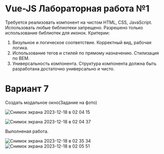 # Vue-JS Лабораторная работа №1
Требуется реализовать компонент на чистом HTML, CSS, JavaScript.
Использовать любые библиотеки запрещено. Разрешено только использование библиотек для иконок.
Критерии:
1. Визульное и логическое соответствие. Корректный вид, рабочая логика.
2. Использование тегов и стилей по прямому назначению. Стилизация по BEM.
3. Универсальность компонента. Структура компонента должна быть разработана достаточно универсально и чисто.

# Вариант 7

Создать модальное окно(Задание на фото)

![Снимок экрана 2023-12-18 в 02 04 15](https://github.com/stasean21/vuejs-lab1/assets/95855695/5de759a6-cc09-4dea-a35f-2efa51a831b2)

![Снимок экрана 2023-12-18 в 02 04 37](https://github.com/stasean21/vuejs-lab1/assets/95855695/019c0f1c-2ae7-45e0-bda8-9f3ce8c251ae)

Выполненая работа.

![Снимок экрана 2023-12-18 в 02 35 34](https://github.com/stasean21/just-copy-vue-1/assets/95855695/93170698-bc82-4cae-b081-e4eda63ec22b)
![Снимок экрана 2023-12-18 в 02 05 51](https://github.com/stasean21/vuejs-lab1/assets/95855695/c35cd901-cea8-48cc-b6a9-65ffcadb2510)
